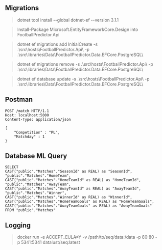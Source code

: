 
## Migrations

> dotnet tool install --global dotnet-ef --version 3.1.1

> Install-Package Microsoft.EntityFrameworkCore.Design into FootballPredictor.Api

> dotnet ef migrations add InitialCreate -s .\src\hosts\FootballPredictor.Api\ -p .\src\libraries\Data\FootballPredictor.Data.EFCore.PostgreSQL\

> dotnet ef migrations remove -s .\src\hosts\FootballPredictor.Api\ -p .\src\libraries\Data\FootballPredictor.Data.EFCore.PostgreSQL\

> dotnet ef database update -s .\src\hosts\FootballPredictor.Api\ -p .\src\libraries\Data\FootballPredictor.Data.EFCore.PostgreSQL\

## Postman

```
POST /match HTTP/1.1
Host: localhost:5000
Content-Type: application/json

{
	"Competition" : "PL",
	"Matchday" : 1
}
```

## Database ML Query

```
SELECT 
CAST("public"."Matches"."SeasonId" as REAL) as "SeasonId", 
"public"."Matches"."HomeTeam",
CAST("public"."Matches"."HomeTeamId" as REAL) as "HomeTeamId", 
"public"."Matches"."AwayTeam",
CAST("public"."Matches"."AwayTeamId" as REAL) as "AwayTeamId", 
"public"."Matches"."Winner",
CAST("public"."Matches"."WinnerId" as REAL) as "WinnerId", 
CAST("public"."Matches"."HomeTeamGoals" as REAL) as "HomeTeamGoals", 
CAST("public"."Matches"."AwayTeamGoals" as REAL) as "AwayTeamGoals"
FROM "public"."Matches"
```

## Logging

> docker run -e ACCEPT_EULA=Y   -v /path/to/seq/data:/data   -p 80:80   -p 5341:5341   datalust/seq:latest